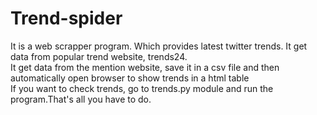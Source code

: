 # Trend-spider
It is a web scrapper program. Which provides latest twitter trends. It get data from popular trend website, trends24.  
It get data from the mention website, save it in a csv file and then automatically open browser to show trends in a html table  
If you want to check trends, go to trends.py module and run the program.That's all you have to do.  
